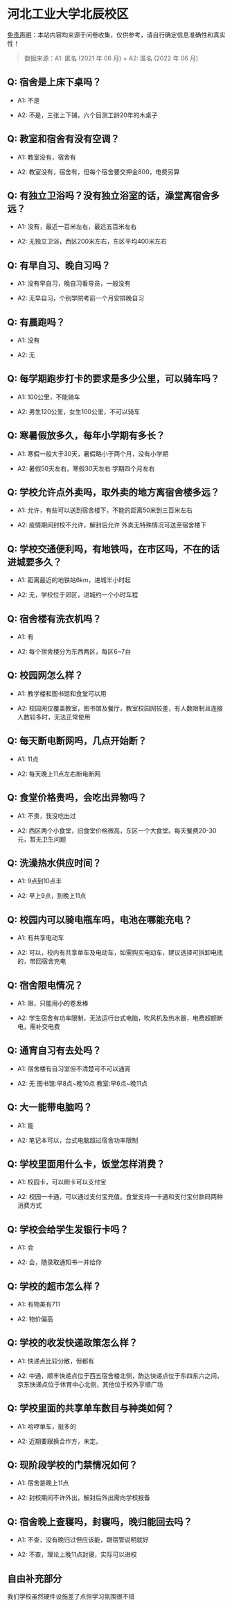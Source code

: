 # 河北工业大学北辰校区

[免责声明](https://colleges.chat/#_3)：本站内容均来源于问卷收集，仅供参考，请自行确定信息准确性和真实性！

> 数据来源：A1: 匿名 (2021 年 06 月) + A2: 匿名 (2022 年 06 月)

## Q: 宿舍是上床下桌吗？

- A1: 不是

- A2: 不是，三张上下铺，六个目测工龄20年的木桌子

## Q: 教室和宿舍有没有空调？

- A1: 教室没有，宿舍有

- A2: 教室没有，宿舍有，但每个宿舍要交押金800，电费另算

## Q: 有独立卫浴吗？没有独立浴室的话，澡堂离宿舍多远？

- A1: 没有，最近一百米左右，最远五百米左右

- A2: 无独立卫浴，西区200米左右，东区平均400米左右

## Q: 有早自习、晚自习吗？

- A1: 没有早自习，晚自习看导员，一般没有

- A2: 无早自习，个别学院考前一个月安排晚自习

## Q: 有晨跑吗？

- A1: 没有

- A2: 无

## Q: 每学期跑步打卡的要求是多少公里，可以骑车吗？

- A1: 100公里，不能骑车

- A2: 男生120公里，女生100公里，不可以骑车

## Q: 寒暑假放多久，每年小学期有多长？

- A1: 寒假一般大于30天，暑假略小于两个月，没有小学期

- A2: 暑假50天左右，寒假30天左右
学期四个月左右

## Q: 学校允许点外卖吗，取外卖的地方离宿舍楼多远？

- A1: 允许，有些可以送到宿舍楼下，不能的距离50米到三百米左右

- A2: 疫情期间封校不允许，解封后允许
外卖无特殊情况可送至宿舍楼下

## Q: 学校交通便利吗，有地铁吗，在市区吗，不在的话进城要多久？

- A1: 距离最近的地铁站6km，进城半小时起

- A2: 无，学校位于郊区，进城约一个小时车程

## Q: 宿舍楼有洗衣机吗？

- A1: 有

- A2: 每个宿舍楼分为东西两区，每区6\~7台

## Q: 校园网怎么样？

- A1: 教学楼和图书馆和食堂可以用

- A2: 校园网仅覆盖教室，图书馆及餐厅，教室校园网较差，有人数限制且连接人数较多时，无法正常使用

## Q: 每天断电断网吗，几点开始断？

- A1: 11点

- A2: 每天晚上11点左右断电断网

## Q: 食堂价格贵吗，会吃出异物吗？

- A1: 不贵，我没吃出过

- A2: 西区两个小食堂，旧食堂价格微高，东区一个大食堂。每天餐费20-30元，暂无卫生问题

## Q: 洗澡热水供应时间？

- A1: 9点到10点半

- A2: 早上9点，到晚上11点

## Q: 校园内可以骑电瓶车吗，电池在哪能充电？

- A1: 有共享电动车

- A2: 可以，校内有共享单车及电动车，如需购买电动车，建议选择可拆卸电瓶的，带回宿舍充电

## Q: 宿舍限电情况？

- A1: 限，只能用小的卷发棒

- A2: 学生宿舍有功率限制，无法运行台式电脑，吹风机及热水器，电费超额断电，需补交电费

## Q: 通宵自习有去处吗？

- A1: 宿舍楼有自习室但不清楚可不可以通宵

- A2: 无     图书馆:早8点\~晚10点    教室:早6点\~晚11点

## Q: 大一能带电脑吗？

- A1: 能

- A2: 笔记本可以，台式电脑超过宿舍功率限制

## Q: 学校里面用什么卡，饭堂怎样消费？

- A1: 校园卡，可以刷卡可以支付宝

- A2: 校园一卡通，可以通过支付宝充值。食堂支持一卡通和支付宝付款码两种消费方式

## Q: 学校会给学生发银行卡吗？

- A1: 会

- A2: 会，随录取通知书一并给你

## Q: 学校的超市怎么样？

- A1: 有物美有711

- A2: 物价偏高

## Q: 学校的收发快递政策怎么样？

- A1: 快递点比较分散，但都有

- A2: 中通，顺丰快递点位于西五宿舍楼北侧，韵达快递点位于东四东六之间，京东快递点位于体育中心北侧，其他位于校外亨顺广场

## Q: 学校里面的共享单车数目与种类如何？

- A1: 哈啰单车，挺多的

- A2: 近期要跟换合作方，未定。

## Q: 现阶段学校的门禁情况如何？

- A1: 宿舍是晚上11点

- A2: 封校期间不许外出，解封后外出需向学校报备

## Q: 宿舍晚上查寝吗，封寝吗，晚归能回去吗？

- A1: 不查，没有晚归过但应该能，跟宿管说明就好

- A2: 不查，理论上晚11点封寝，实际可以进校

## 自由补充部分

我们学校虽然硬件设施差了点但学习氛围很不错